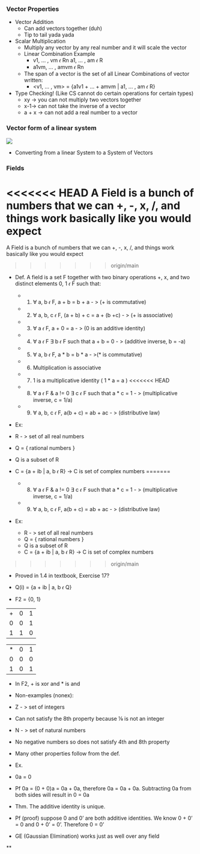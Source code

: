 ### Vector Properties
- Vector Addition
	- Can add vectors together (duh)
	- Tip to tail yada yada
- Scalar Multiplication
	- Multiply any vector by any real number and it will scale the vector
	- Linear Combination Example
		- v1, … , vm 𝜖 Rn a1, … , am 𝜖 R    
		- a1vm, … , amvm 𝜖 Rn
	- The span of a vector is the set of all Linear Combinations of vector written:
		- <v1, … , vm> = {a1v1 + … + amvm | a1, … , am 𝜖 R}
- Type Checking! (Like CS cannot do certain operations for certain types)
	- xy -> you can not multiply two vectors together
	- x-1-> can not take the inverse of a vector
	- a + x -> can not add a real number to a vector
### Vector form of a linear system

![](https://lh7-us.googleusercontent.com/vzqI8oqh6u_W4edw_3T-CMkUZ02Vp_Wku72PufL5almLRkpEWMZFycI_TSGdCQJfeVlI1yQ042QPyEPKTcLWk0DpBVYqfOgHrkm7eBqGNAYimRUPEMtT0Yufu31sJnZoRXN1_DIcTm96eciOqiGKxQA)

- Converting from a linear System to a System of Vectors
    

### Fields
<<<<<<< HEAD
A Field is a bunch of numbers that we can +, -, x, /, and things work basically like you would expect
=======
 A Field is a bunch of numbers that we can +, -, x, /, and things work basically like you would expect 
>>>>>>> origin/main
- Def. A field is a set F together with two binary operations +, x, and two distinct elements 0, 1 𝜖 F such that:
	- 1) ∀ a, b 𝜖 F, a + b = b + a - > (+ is commutative)
	- 2) ∀ a, b, c 𝜖 F, (a + b) + c = a + (b +c) - > (+ is associative)
	- 3) ∀ a 𝜖 F, a + 0 = a - > (0 is an additive identity)
	- 4) ∀ a 𝜖 F ∃ b 𝜖 F such that a + b = 0 - > (additive inverse, b = -a)
	- 5) ∀ a, b 𝜖 F, a * b = b * a - >(* is commutative)
	- 6) Multiplication is associative
	- 7) 1 is a multiplicative identity ( 1 * a = a )
<<<<<<< HEAD
	    
	- 8) ∀ a 𝜖 F & a != 0 ∃ c 𝜖 F such that a * c = 1 - > (multiplicative inverse, c = 1/a)
	    
	- 9) ∀ a, b, c 𝜖 F, a(b + c) = ab + ac - > (distributive law)
    

- Ex:
    

- R - > set of all real numbers
    
- Q = { rational numbers }
    

- Q is a subset of R
    

- C = {a + ib | a, b 𝜖 R} -> C is set of complex numbers
=======
	- 8) ∀ a 𝜖 F & a != 0 ∃ c 𝜖 F such that a * c = 1 - > (multiplicative inverse, c = 1/a)
	- 9) ∀ a, b, c 𝜖 F, a(b + c) = ab + ac - > (distributive law)
- Ex:   
	- R - > set of all real numbers 
	- Q = { rational numbers } 
	- Q is a subset of R
	- C = {a + ib | a, b 𝜖 R} -> C is set of complex numbers
>>>>>>> origin/main
    

- Proved in 1.4 in textbook, Exercise 17?
    

- Q(i) = {a + ib | a, b 𝜖 Q}
    
- F2 = {0, 1}
    

|   |   |   |
|---|---|---|
|+|0|1|
|0|0|1|
|1|1|0|

  

|   |   |   |
|---|---|---|
|*|0|1|
|0|0|0|
|1|0|1|

  

- In F2, + is xor and * is and
    

- Non-examples (nonex):
    

- Z - > set of integers
    

- Can not satisfy the 8th property because ⅛ is not an integer
    

- N - > set of natural numbers
    

- No negative numbers so does not satisfy 4th and 8th property
    

- Many other properties follow from the def.
    

- Ex.
    

- 0a = 0
    
- Pf 0a = (0 + 0)a = 0a + 0a, therefore 0a = 0a + 0a. Subtracting 0a from both sides will result in 0 = 0a
    

- Thm. The additive identity is unique.
    

- Pf (proof) suppose 0 and 0’ are both additive identities. We know 0 + 0’ = 0 and 0 + 0’ = 0’. Therefore 0 = 0’
    

- GE (Gaussian Elimination) works just as well over any field
    

  
**